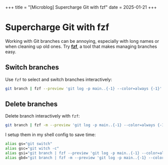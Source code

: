 +++
title = "[Microblog] Supercharge Git with fzf"
date = 2025-01-21
+++

# Supercharge Git with fzf

Working with Git branches can be annoying, especially with long names or when cleaning up old ones. Try **[fzf](https://github.com/junegunn/fzf)**, a tool that makes managing branches easy.

## Switch branches

Use `fzf` to select and switch branches interactively:

```bash
git branch | fzf --preview 'git log -p main..{-1} --color=always {-1}' | cut -c 3- | xargs git switch
```

## Delete branches

Delete branch interactively with `fzf`:

```bash
git branch | fzf -m --preview 'git log -p main..{-1} --color=always {-1}' | cut -c 3- | xargs git branch -d
```

I setup them in my shell config to save time:

```bash
alias gs="git switch"
alias gsc="git witch -c"
alias gsi="git branch | fzf --preview 'git log -p main..{-1} --color=always {-1}' | cut -c 3- | xargs git switch"
alias gbd="git branch | fzf -m --preview 'git log -p main..{-1} --color=always {-1}' | cut -c 3- | xargs git branch -d"
```
